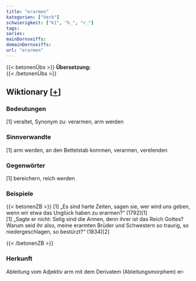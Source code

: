 ```yaml
---
title: "erarmen"
kategorien: ["Verb"]
schwierigkeit: ["k1", "h_", "r_"]
tags:
series:
mainDornseiffs:
domainDornseiffs:
url: "erarmen"
---
```


{{< betonenÜbs >}}
**Übersetzung:**  
{{< /betonenÜbs >}}

## Wiktionary [[+](https://de.wiktionary.org/wiki/erarmen)]

### Bedeutungen
[1] veraltet, Synonym zu: verarmen, arm werden  

### Sinnverwandte
[1] arm werden, an den Bettelstab kommen, verarmen, verelenden  

### Gegenwörter
[1] bereichern, reich werden  

### Beispiele
{{< betonenZB >}}
[1] „Es sind harte Zeiten, sagen sie, wer wird uns geben, wenn wir etwa das Unglück haben zu erarmen?“ (1792)[1]  
[1] „Sagte er nicht: Selig sind die Armen, denn ihrer ist das Reich Gottes? Warum seid ihr also, meine erarmten Brüder und Schwestern so traurig, so niedergeschlagen, so bestürzt?“ (1834)[2]  

{{< /betonenZB >}}
### Herkunft
Ableitung vom Adjektiv arm mit dem Derivatem (Ableitungsmorphem) er-  



